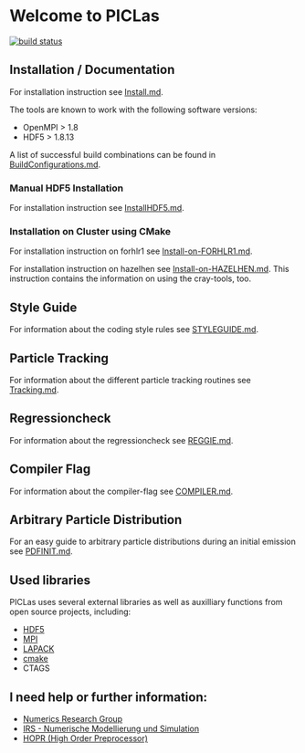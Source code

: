 # Welcome to PICLas

[![build status](https://gitlab.com:piclas/piclas/badges/master/build.svg)](https://gitlab.com:piclas/piclas/builds/)

## Installation / Documentation

For installation instruction see [Install.md](INSTALL.md).

The tools are known to work with the following software versions:

* OpenMPI > 1.8
* HDF5 > 1.8.13

A list of successful build combinations can be found in [BuildConfigurations.md](BuildConfigurations.md).

### Manual HDF5 Installation

For installation instruction see [InstallHDF5.md](INSTALLHDF5.md).


### Installation on Cluster using CMake


For installation instruction on forhlr1 see [Install-on-FORHLR1.md](INSTALLFORHLR1.md).

For installation instruction on hazelhen see [Install-on-HAZELHEN.md](INSTALLHAZELHEN.md).
This instruction contains the information on using the cray-tools, too.

## Style Guide

For information about the coding style rules see [STYLEGUIDE.md](STYLEGUIDE.md).

## Particle Tracking

For information about the different particle tracking routines see [Tracking.md](TRACKING.md).

## Regressioncheck

For information about the regressioncheck see [REGGIE.md](REGGIE.md).

## Compiler Flag

For information about the compiler-flag see [COMPILER.md](COMPILER.md).

## Arbitrary Particle Distribution 

For an easy guide to arbitrary particle distributions during an initial emission see [PDFINIT.md](PDFINIT.md).


## Used libraries

PICLas uses several external libraries as well as auxilliary functions from open source projects, including:

* [HDF5](https://www.hdfgroup.org/)
* [MPI](http://www.mcs.anl.gov/research/projects/mpi/)
* [LAPACK](http://www.netlib.org/lapack/)
* [cmake](https://www.cmake.org)
* CTAGS

## I need help or further information:

* [Numerics Research Group](https://nrg.iag.uni-stuttgart.de/)
* [IRS - Numerische Modellierung und Simulation](https://www.irs.uni-stuttgart.de/forschung/numerische_modellierung_und_simulation/index.html)
* [HOPR (High Order Preprocessor)](https://hopr-project.org)


